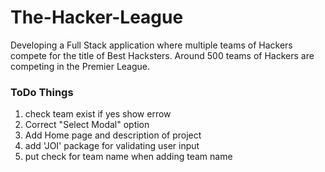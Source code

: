 # The-Hacker-League
Developing a Full Stack application where multiple teams of Hackers compete for the title of Best Hacksters.  Around 500 teams of Hackers are competing in the Premier League.


### ToDo Things

1. check team exist if yes show errow 
2. Correct "Select Modal" option
3. Add Home page and description of project
1. add 'JOI' package for validating user input
2. put check for team name when adding team name
